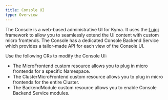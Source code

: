 ```yaml
---
title: Console UI
type: Overview
---
```


The Console is a web-based administrative UI for Kyma. It uses the [Luigi](https://github.com/SAP/luigi) framework to allow you to seamlessly extend the UI content with custom micro frontends. The Console has a dedicated Console Backend Service which provides a tailor-made API for each view of the Console UI.

Use the following CRs to modify the Console UI:
- The MicroFrontend custom resource allows you to plug in micro frontends for a specific Namespace.
- The ClusterMicroFrontend custom resource allows you to plug in micro frontends for the entire Cluster.
- The BackendModule custom resource allows you to enable Console Backend Service modules.
